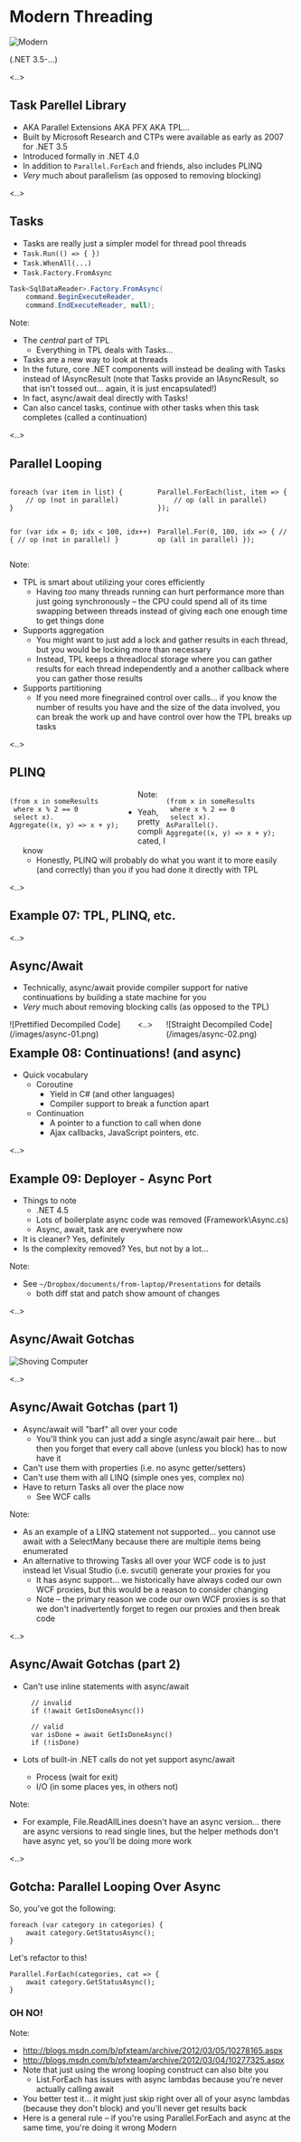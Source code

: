 # Modern Threading

![Modern](/images/modern.gif)

(.NET 3.5-...)

<..>

## Task Parellel Library

* AKA Parallel Extensions AKA PFX AKA TPL...
* Built by Microsoft Research and CTPs were available as early as 2007 for .NET 3.5
* Introduced formally in .NET 4.0
* In addition to `Parallel.ForEach` and friends, also includes PLINQ
* *Very* much about parallelism (as opposed to removing blocking)

<..>

## Tasks

* Tasks are really just a simpler model for thread pool threads
* `Task.Run(() => { })`
* `Task.WhenAll(...)`
* `Task.Factory.FromAsync`

```cs
Task<SqlDataReader>.Factory.FromAsync(
    command.BeginExecuteReader,
    command.EndExecuteReader, null);
```

Note:
- The *central* part of TPL
    - Everything in TPL deals with Tasks...
- Tasks are a new way to look at threads
- In the future, core .NET components will instead be dealing with Tasks instead of IAsyncResult (note that Tasks provide an IAsyncResult, so that isn't tossed out... again, it is just encapsulated!)
- In fact, async/await deal directly with Tasks!
- Can also cancel tasks, continue with other tasks when this task completes (called a continuation)

<..>

## Parallel Looping

<div style="float: left; width: 52%;">
<pre>
<code class="cs">foreach (var item in list) {
    // op (not in parallel)
}

for (var idx = 0; idx < 100, idx++) {
    // op (not in parallel)
}
</code></pre>
</div>

<div style="float: right; width: 48%;" class="fragment">
<pre>
<code class="cs">Parallel.ForEach(list, item => {
    // op (all in parallel)
});

Parallel.For(0, 100, idx => {
    // op (all in parallel)
});
</code></pre>
</div>

Note:
- TPL is smart about utilizing your cores efficiently
    - Having *too* many threads running can hurt performance more than just going synchronously – the CPU could spend all of its time swapping between threads instead of giving each one enough time to get things done
- Supports aggregation
    - You might want to just add a lock and gather results in each thread, but you would be locking more than necessary
    - Instead, TPL keeps a threadlocal storage where you can gather results for each thread independently and a another callback where you can gather those results
- Supports partitioning
    - If you need more finegrained control over calls... if you know the number of results you have and the size of the data involved, you can break the work up and have control over how the TPL breaks up tasks

<..>

## PLINQ

<div style="float: left; width: 45%;">
<pre>
<code class="cs">(from x in someResults
 where x % 2 == 0
 select x).
Aggregate((x, y) => x + y);
</code></pre>
</div>

<div style="float: right; width: 45%;" class="fragment">
<pre>
<code class="cs">(from x in someResults
 where x % 2 == 0
 select x).
AsParallel().
Aggregate((x, y) => x + y);
</code></pre>
</div>

Note:
- Yeah, pretty complicated, I know
    - Honestly, PLINQ will probably do what you want it to more easily (and correctly) than you if you had done it directly with TPL

<..>

## Example 07: TPL, PLINQ, etc.

<..>

## Async/Await

* Technically, async/await provide compiler support for native continuations by building a state machine for you
* *Very* much about removing blocking calls (as opposed to the TPL)

<div style="float: left; width: 45%;">
![Prettified Decompiled Code](/images/async-01.png)
</div>

<div style="float: right; width: 45%;">
![Straight Decompiled Code](/images/async-02.png)
</div>

<..>

## Example 08: Continuations! (and async)

* Quick vocabulary
    * Coroutine
        * Yield in C# (and other languages)
        * Compiler support to break a function apart
    * Continuation
        * A pointer to a function to call when done
        * Ajax callbacks, JavaScript pointers, etc.

<..>

## Example 09: Deployer - Async Port

* Things to note
    * .NET 4.5
    * Lots of boilerplate async code was removed (Framework\Async.cs)
    * Async, await, task are everywhere now
* It is cleaner? Yes, definitely
* Is the complexity removed? Yes, but not by a lot...

Note:
- See `~/Dropbox/documents/from-laptop/Presentations` for details
    - both diff stat and patch show amount of changes

<..>

## Async/Await Gotchas

![Shoving Computer](/images/shove-computer.gif)

<..>

## Async/Await Gotchas (part 1)

* Async/await will "barf" all over your code
    * You'll think you can just add a single async/await pair here... but then you forget that every call above (unless you block) has to now have it
* Can't use them with properties (i.e. no async getter/setters)
* Can't use them with all LINQ (simple ones yes, complex no)
* Have to return Tasks all over the place now
    * See WCF calls

Note:
- As an example of a LINQ statement not supported... you cannot use await with a SelectMany because there are multiple items being enumerated
- An alternative to throwing Tasks all over your WCF code is to just instead let Visual Studio (i.e. svcutil) generate your proxies for you
    - It has async support... we historically have always coded our own WCF proxies, but this would be a reason to consider changing
    - Note – the primary reason we code our own WCF proxies is so that we don't inadvertently forget to regen our proxies and then break code

<..>

## Async/Await Gotchas (part 2)

* Can't use inline statements with async/await

        // invalid
        if (!await GetIsDoneAsync())

        // valid
        var isDone = await GetIsDoneAsync()
        if (!isDone)

* Lots of built-in .NET calls do not yet support async/await
    * Process (wait for exit)
    * I/O (in some places yes, in others not)

Note:
- For example, File.ReadAllLines doesn't have an async version... there are async versions to read single lines, but the helper methods don't have async yet, so you'll be doing more work

<..>

## Gotcha: Parallel Looping Over Async

<div>
So, you've got the following:

<pre><code class="cs">foreach (var category in categories) {
	await category.GetStatusAsync();
}</code></pre>
</div>

<div class="fragment">
Let's refactor to this!

<pre><code class="cs">Parallel.ForEach(categories, cat => {
	await category.GetStatusAsync();
}</code></pre>
</div>

### OH NO! <!-- .element class="fragment" -->

Note:
- http://blogs.msdn.com/b/pfxteam/archive/2012/03/05/10278165.aspx
- http://blogs.msdn.com/b/pfxteam/archive/2012/03/04/10277325.aspx
- Note that just using the wrong looping construct can also bite you
    - List.ForEach has issues with async lambdas because you're never actually calling await
- You better test it... it might just skip right over all of your async lambdas (because they don't block) and you'll never get results back
- Here is a general rule – if you're using Parallel.ForEach and async at the same time, you're doing it wrong
 Modern
